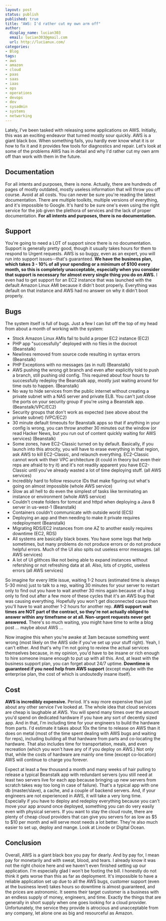 ```yaml
---
layout: post
status: publish
published: true
title: "AWS: I'd rather cut my own arm off"
author:
  display_name: lucian303
  email: lucian303@gmail.com
  url: http://lucianux.com/
categories:
- Blog
tags:
- aws
- amazon
- cloud
- paas
- saas
- iaas
- ops
- operations
- devops
- dev
- sysadmin
- systems
- networking
---
```


Lately, I've been tasked with releasing some applications on AWS. Initially, this was an exciting endeavor that turned mostly sour quickly. AWS is a giant black box. When something fails, you hardly ever know what it is or how to fix it and it provides few tools for diagnostics and repair. Let's look at some of the problems AWS has in detail and why I'd rather cut my own arm off than work with them in the future.

## Documentation

For all intents and purposes, there is none. Actually, there are hundreds of pages of mostly outdated, mostly useless information that will throw you off course. Avoid at all costs. You can never be sure you're reading the latest documentation. There are multiple toolkits, multiple versions of everything, and it's impossible to Google. It's hard to be sure one's even using the right service for the job given the plethora of services and the lack of proper documentation. **For all intents and purposes, there is no documentation.**

## Support

You're going to need a LOT of support since there is no documentation. Support is generally pretty good, though it usually takes hours for them to respond to Urgent requests.  AWS is so buggy, even as an expert, you will run into support issues--that's guaranteed. **We have the business plan, which takes 3 - 10% of all your spending or a minimum of $100 every month, so this is completely unacceptable, especially when you consider that support is necessary for almost every single thing you do on AWS.** I even had to get support for an EC2 instance that was launched with the default Amazon Linux AMI because it didn't boot properly. Everything was default on that instance and AWS had no answer on why it didn't boot properly.

## Bugs

The system itself is full of bugs. Just a few I can list off the top of my head from about a month of working with the system:

* Stock Amazon Linux AMIs fail to build a proper EC2 instance (EC2)
* PHP app "successfully" deployed with no files in the docroot (Beanstalk)
* Newlines removed from source code resulting in syntax errors (Beanstalk)
* PHP Exceptions with no messages (as in null) (Beanstalk)
* AWS pushing the wrong git branch and even after explicitly told to push a branch, still pushing old config. This required about four hours to successfully redeploy the Beanstalk app, mostly just waiting around for time outs to happen. (Beanstalk)
* No way to hide services from the public internet without creating a private subnet with a NAS server and private ELB. You can't just close the ports on your security group if you're using a Beanstalk app. (Beanstalk/VPC/EC2)
* Security groups that don't work as expected (see above about the private subnet) (VPC/EC2)
* 30 minute default timeouts for Beanstalk apps so that if anything in your config is wrong, you can throw another 30 minutes out the window (or read Hacker News, but you run out of content quickly waiting for AWS services) (Beanstalk)
* Some zones, have EC2-Classic turned on by default. Basically, if you launch into this atrocity, you will have to erase everything in that region, ask AWS to kill EC2-Classic, and relaunch everything. EC2-Classic cannot work with their VPC architecture (it could in theory but even their reps are afraid to try it) and it's not readily apparent you have EC2-Classic until you've already wasted a lot of time deploying stuff. (all AWS services)
* Incredibly hard to follow resource IDs that make figuring out what's going on almost impossible (whole AWS service)
* Slow as all hell to do even the simplest of tasks like terminating an instance or environment (whole AWS service)
* Couldn't create folders for tomcat and httpd when deploying a Java 8 server in us-west-1 (Beanstalk)
* Containers couldn't communicate with outside world (ECS)
* Deploying an app and then needing to make it private requires redeployment (Beanstalk)
* Migrating RDS/EC2 instances from one AZ to another easily requires downtime (EC2, RDS)
* All systems are basically black boxes. You have some logs that help sometimes, but many problems do not produce errors or do not produce helpful errors. Much of the UI also spits out useless error messages. (all AWS services)
* A lot of UI glithces like not being able to expand instances without refershing or not refreshing data at all. Also, lots of cryptic, useless errors (all AWS services)

So imagine for every little issue, waiting 1-2 hours (estimated time is always 5-30 mins) just to talk to a rep, waiting 30 minutes for your server to restart only to find out you have to wait another 30 mins again because of a bug only to find out after a few more of these cycles that it's an AWS bug that was causing everything. Hopefully you won't get disconnected cause then you'll have to wait another 1-2 hours for another rep. **AWS support wait times are NOT part of the contract, so they're not actually obliged to answer within any timeframe or at all. Non-urgent requests never get answered.** There's so much waiting, you might have time to write a blog post ... maybe about AWS ...

Now imagine this when you're awake at 3am because something went wrong (most likely on the AWS side if you've set up your stuff right). Yeah, I can't either. And that's why I'm not going to review the actual services themselves because, in my opinion, you'd have to be insane or rich enough to hire someone insane enough to put up with all this. And, at least with the business support plan, you can forget about 24/7 uptime. **Downtime is guaranteed if you need help from AWS support** (except maybe with the enterprise plan, the cost of which is undoutedly insane itself).

## Cost

**AWS is incredibly expensive.** Period. It's way more expensive than just about any other service I've looked at. The whole idea that cloud services are cheap is laughable at AWS. You will spend many times over the amount you'd spend on dedicated hardware if you have any sort of decently sized app. And in that, I'm including time for your engineers to build the hardware from parts. I'd estimate it takes about 10x the time to release on AWS than it does on metal (most of the time spent dealing with AWS bugs and waiting for reps), including building all that hardware from parts and co-locating the hardware. That also includes time for transportation, meals, and even recreation (which you won't have any of if you deploy on AWS.) Not only that, while the costs of hardware are mainly one time (except co-location) AWS will continue to charge you forever.

Expect at least a few thousand a month and many weeks of hair pulling to release a typical Beanstalk app with redundant servers (you still need at least two servers live for each app because bringing up new servers from scratch takes way too long in case of failure). That's a typical app with one db (master/slave), a cache, and a couple of backend servers. And, if your engineers are not experienced in AWS, it will take a very long time. Especially if you have to deploy and redeploy everything because you can't move your app around once deployed, something you can do very easily even with physical servers. If you want to stay the cloud route, there are plenty of cheap cloud providers that can give you servers for as low as $5 to $10 per month and will serve most needs a lot better. They're also much easier to set up, deploy and mange. Look at Linode or Digital Ocean.

## Conclusion

Overall, AWS is a giant black box you pay for dearly. And by pay for, I mean pay for monetarily and with sweat, blood, and tears. I already know it was not the right choice here and we haven't even finished setting up our application. I'm especially glad I won't be footing the bill. I honestly do not think it gets worse than this as far as deployment. It's impossible to have a reliable application set up due to all the AWS bugs, customer support (even at the business level) takes hours so downtime is almost guaranteed, and the prices are astronomic. It seems their target customer is a business with an endless supply of money, engineers, and time. Exactly the things that are generally in short supply when one goes looking for a cloud provider. Unfortunately, the service they provide is atrocious and unacceptable from any company, let alone one as big and resourceful as Amazon.
